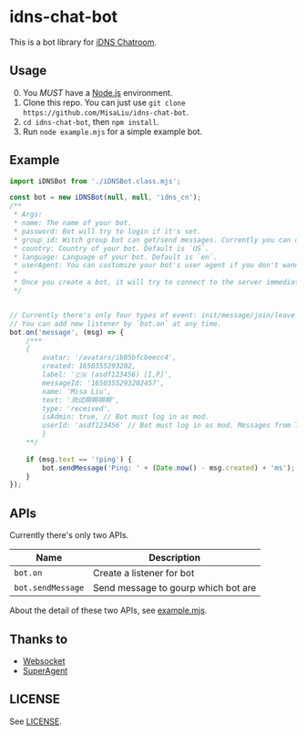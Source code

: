 # idns-chat-bot

This is a bot library for [iDNS Chatroom](https://x.idnsportal.com/menu?page=508).

## Usage

0. You *MUST* have a [Node.js](https://nodejs.org/) environment.
1. Clone this repo. You can just use `git clone https://github.com/MisaLiu/idns-chat-bot`.
2. `cd idns-chat-bot`, then `npm install`.
3. Run `node example.mjs` for a simple example bot.

## Example

```mjs
import iDNSBot from './iDNSBot.class.mjs';

const bot = new iDNSBot(null, null, 'idns_cn');
/**
 * Args: 
 * name: The name of your bot.
 * password: Bot will try to login if it's set.
 * group_id: Witch group bot can get/send messages. Currently you can only set one group for a bot. Default is `idns_en`.
 * country: Country of your bot. Default is `US`.
 * language: Language of your bot. Default is `en`.
 * userAgent: You can customize your bot's user agent if you don't wanna use default user agent.
 * 
 * Once you create a bot, it will try to connect to the server immediately.
 */


// Currently there's only four types of event: init/message/join/leave
// You can add new listener by `bot.on` at any time.
bot.on('message', (msg) => {
	/***
	{
		avatar: '/avatars/ib85bfcbeecc4',
		created: 1650355293202,
		label: '🇨🇳 (asdf123456) [I,P]',
		messageId: '1650355293202457',
		name: 'Misa Liu',
		text: '测试啊啊啊啊',
		type: 'received',
		isAdmin: true, // Bot must log in as mod.
		userId: 'asdf123456' // Bot must log in as mod. Messages from Telegram or other mods won't get this value.
		}
	**/
	
	if (msg.text == '!ping') {
		bot.sendMessage('Ping: ' + (Date.now() - msg.created) + 'ms');
	}
});
```

## APIs

Currently there's only two APIs.

|        Name       |             Description             |
|        ---        |                ---                  |
|      `bot.on`     | Create a listener for bot           |
| `bot.sendMessage` | Send message to gourp which bot are |

About the detail of these two APIs, see [example.mjs](https://github.com/MisaLiu/idns-chat-bot/blob/master/example.mjs).

## Thanks to

* [Websocket](https://www.npmjs.com/package/websocket)
* [SuperAgent](https://www.npmjs.com/package/superagent)

## LICENSE

See [LICENSE](https://github.com/MisaLiu/idns-chat-bot/blob/master/LICENSE).
